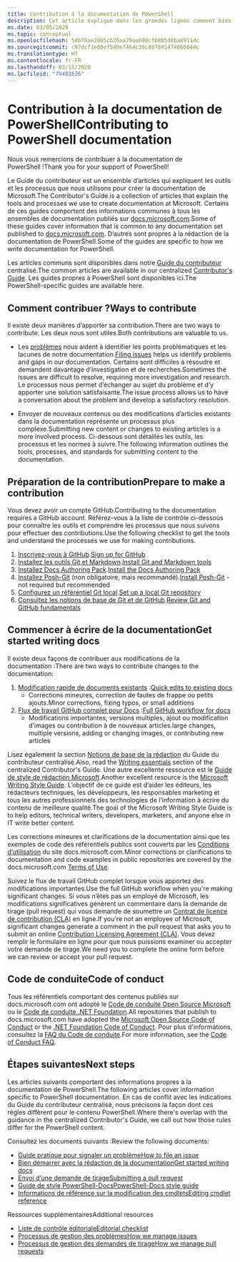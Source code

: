 ```yaml
---
title: Contribution à la documentation de PowerShell
description: Cet article explique dans les grandes lignes comment bien démarrer en tant que contributeur de la documentation de PowerShell.
ms.date: 03/05/2020
ms.topic: conceptual
ms.openlocfilehash: 5db78ae2805cb26aa79aa698cfb8b5d8ba8911dc
ms.sourcegitcommit: c97dcf1e00ef540e7464c36c88f841474060044c
ms.translationtype: HT
ms.contentlocale: fr-FR
ms.lasthandoff: 03/15/2020
ms.locfileid: "79402626"
---
```

# <a name="contributing-to-powershell-documentation"></a><span data-ttu-id="1fda1-103">Contribution à la documentation de PowerShell</span><span class="sxs-lookup"><span data-stu-id="1fda1-103">Contributing to PowerShell documentation</span></span>

<span data-ttu-id="1fda1-104">Nous vous remercions de contribuer à la documentation de PowerShell !</span><span class="sxs-lookup"><span data-stu-id="1fda1-104">Thank you for your support of PowerShell!</span></span>

<span data-ttu-id="1fda1-105">Le Guide du contributeur est un ensemble d’articles qui expliquent les outils et les processus que nous utilisons pour créer la documentation de Microsoft.</span><span class="sxs-lookup"><span data-stu-id="1fda1-105">The Contributor's Guide is a collection of articles that explain the tools and processes we use to create documentation at Microsoft.</span></span> <span data-ttu-id="1fda1-106">Certains de ces guides comportent des informations communes à tous les ensembles de documentation publiés sur [docs.microsoft.com][docs].</span><span class="sxs-lookup"><span data-stu-id="1fda1-106">Some of these guides cover information that is common to any documentation set published to [docs.microsoft.com][docs].</span></span> <span data-ttu-id="1fda1-107">D’autres sont propres à la rédaction de la documentation de PowerShell.</span><span class="sxs-lookup"><span data-stu-id="1fda1-107">Some of the guides are specific to how we write documentation for PowerShell.</span></span>

<span data-ttu-id="1fda1-108">Les articles communs sont disponibles dans notre [Guide du contributeur][contribute] centralisé.</span><span class="sxs-lookup"><span data-stu-id="1fda1-108">The common articles are available in our centralized [Contributor's Guide][contribute].</span></span> <span data-ttu-id="1fda1-109">Les guides propres à PowerShell sont disponibles ici.</span><span class="sxs-lookup"><span data-stu-id="1fda1-109">The PowerShell-specific guides are available here.</span></span>

## <a name="ways-to-contribute"></a><span data-ttu-id="1fda1-110">Comment contribuer ?</span><span class="sxs-lookup"><span data-stu-id="1fda1-110">Ways to contribute</span></span>

<span data-ttu-id="1fda1-111">Il existe deux manières d’apporter sa contribution.</span><span class="sxs-lookup"><span data-stu-id="1fda1-111">There are two ways to contribute.</span></span> <span data-ttu-id="1fda1-112">Les deux nous sont utiles.</span><span class="sxs-lookup"><span data-stu-id="1fda1-112">Both contributions are valuable to us.</span></span>

- <span data-ttu-id="1fda1-113">Les [problèmes][file-an-issue] nous aident à identifier les points problématiques et les lacunes de notre documentation.</span><span class="sxs-lookup"><span data-stu-id="1fda1-113">[Filing issues][file-an-issue] helps us identify problems and gaps in our documentation.</span></span> <span data-ttu-id="1fda1-114">Certains sont difficiles à résoudre et demandent davantage d’investigation et de recherches.</span><span class="sxs-lookup"><span data-stu-id="1fda1-114">Sometimes the issues are difficult to resolve, requiring more investigation and research.</span></span> <span data-ttu-id="1fda1-115">Le processus nous permet d’échanger au sujet du problème et d’y apporter une solution satisfaisante.</span><span class="sxs-lookup"><span data-stu-id="1fda1-115">The issue process allows us to have a conversation about the problem and develop a satisfactory resolution.</span></span>

- <span data-ttu-id="1fda1-116">Envoyer de nouveaux contenus ou des modifications d’articles existants dans la documentation représente un processus plus complexe.</span><span class="sxs-lookup"><span data-stu-id="1fda1-116">Submitting new content or changes to existing articles is a more involved process.</span></span> <span data-ttu-id="1fda1-117">Ci-dessous sont détaillés les outils, les processus et les normes à suivre.</span><span class="sxs-lookup"><span data-stu-id="1fda1-117">The following information outlines the tools, processes, and standards for submitting content to the documentation.</span></span>

## <a name="prepare-to-make-a-contribution"></a><span data-ttu-id="1fda1-118">Préparation de la contribution</span><span class="sxs-lookup"><span data-stu-id="1fda1-118">Prepare to make a contribution</span></span>

<span data-ttu-id="1fda1-119">Vous devez avoir un compte GitHub.</span><span class="sxs-lookup"><span data-stu-id="1fda1-119">Contributing to the documentation requires a GitHub account.</span></span> <span data-ttu-id="1fda1-120">Référez-vous à la liste de contrôle ci-dessous pour connaître les outils et comprendre les processus que nous suivons pour effectuer des contributions.</span><span class="sxs-lookup"><span data-stu-id="1fda1-120">Use the following checklist to get the tools and understand the processes we use for making contributions.</span></span>

1. <span data-ttu-id="1fda1-121">[Inscrivez-vous à GitHub](/contribute/get-started-setup-github).</span><span class="sxs-lookup"><span data-stu-id="1fda1-121">[Sign up for GitHub](/contribute/get-started-setup-github)</span></span>
1. <span data-ttu-id="1fda1-122">[Installez les outils Git et Markdown](/contribute/get-started-setup-tools).</span><span class="sxs-lookup"><span data-stu-id="1fda1-122">[Install Git and Markdown tools](/contribute/get-started-setup-tools)</span></span>
1. <span data-ttu-id="1fda1-123">[Installez Docs Authoring Pack](/contribute/how-to-write-docs-auth-pack).</span><span class="sxs-lookup"><span data-stu-id="1fda1-123">[Install the Docs Authoring Pack](/contribute/how-to-write-docs-auth-pack)</span></span>
1. <span data-ttu-id="1fda1-124">[Installez Posh-Git][posh-git] (non obligatoire, mais recommandé).</span><span class="sxs-lookup"><span data-stu-id="1fda1-124">[Install Posh-Git][posh-git] - not required but recommended</span></span>
1. <span data-ttu-id="1fda1-125">[Configurez un référentiel Git local](/contribute/get-started-setup-local).</span><span class="sxs-lookup"><span data-stu-id="1fda1-125">[Set up a local Git repository](/contribute/get-started-setup-local)</span></span>
1. <span data-ttu-id="1fda1-126">[Consultez les notions de base de Git et de GitHub](/contribute/git-github-fundamentals).</span><span class="sxs-lookup"><span data-stu-id="1fda1-126">[Review Git and GitHub fundamentals](/contribute/git-github-fundamentals)</span></span>

## <a name="get-started-writing-docs"></a><span data-ttu-id="1fda1-127">Commencer à écrire de la documentation</span><span class="sxs-lookup"><span data-stu-id="1fda1-127">Get started writing docs</span></span>

<span data-ttu-id="1fda1-128">Il existe deux façons de contribuer aux modifications de la documentation :</span><span class="sxs-lookup"><span data-stu-id="1fda1-128">There are two ways to contribute changes to the documentation:</span></span>

1. <span data-ttu-id="1fda1-129">[Modification rapide de documents existants](/contribute/#quick-edits-to-existing-documents) :</span><span class="sxs-lookup"><span data-stu-id="1fda1-129">[Quick edits to existing docs](/contribute/#quick-edits-to-existing-documents)</span></span>
   - <span data-ttu-id="1fda1-130">Corrections mineures, correction de fautes de frappe ou petits ajouts.</span><span class="sxs-lookup"><span data-stu-id="1fda1-130">Minor corrections, fixing typos, or small additions</span></span>
1. <span data-ttu-id="1fda1-131">[Flux de travail GitHub complet pour Docs](/contribute/how-to-write-workflows-major) :</span><span class="sxs-lookup"><span data-stu-id="1fda1-131">[Full GitHub workflow for docs](/contribute/how-to-write-workflows-major)</span></span>
   - <span data-ttu-id="1fda1-132">Modifications importantes, versions multiples, ajout ou modification d’images ou contribution à de nouveaux articles.</span><span class="sxs-lookup"><span data-stu-id="1fda1-132">large changes, multiple versions, adding or changing images, or contributing new articles</span></span>

<span data-ttu-id="1fda1-133">Lisez également la section [Notions de base de la rédaction](/contribute/style-quick-start) du Guide du contributeur centralisé.</span><span class="sxs-lookup"><span data-stu-id="1fda1-133">Also, read the [Writing essentials](/contribute/style-quick-start) section of the centralized Contributor's Guide.</span></span> <span data-ttu-id="1fda1-134">Une autre excellente ressource est le [Guide de style de rédaction Microsoft][style-guide].</span><span class="sxs-lookup"><span data-stu-id="1fda1-134">Another excellent resource is the [Microsoft Writing Style Guide][style-guide].</span></span> <span data-ttu-id="1fda1-135">L’objectif de ce guide est d’aider les éditeurs, les rédacteurs techniques, les développeurs, les responsables marketing et tous les autres professionnels des technologies de l’information à écrire du contenu de meilleure qualité.</span><span class="sxs-lookup"><span data-stu-id="1fda1-135">The goal of the Microsoft Writing Style Guide is to help editors, technical writers, developers, marketers, and anyone else in IT write better content.</span></span>

<span data-ttu-id="1fda1-136">Les corrections mineures et clarifications de la documentation ainsi que les exemples de code des référentiels publics sont couverts par les [Conditions d’utilisation][terms-of-use] du site docs.microsoft.com.</span><span class="sxs-lookup"><span data-stu-id="1fda1-136">Minor corrections or clarifications to documentation and code examples in public repositories are covered by the docs.microsoft.com [Terms of Use][terms-of-use].</span></span>

<span data-ttu-id="1fda1-137">Suivez le flux de travail GitHub complet lorsque vous apportez des modifications importantes.</span><span class="sxs-lookup"><span data-stu-id="1fda1-137">Use the full GitHub workflow when you're making significant changes.</span></span> <span data-ttu-id="1fda1-138">Si vous n’êtes pas un employé de Microsoft, les modifications significatives génèrent un commentaire dans la demande de tirage (pull request) qui vous demande de soumettre un [Contrat de licence de contribution (CLA)][cla] en ligne.</span><span class="sxs-lookup"><span data-stu-id="1fda1-138">If you're not an employee of Microsoft, significant changes generate a comment in the pull request that asks you to submit an online [Contribution Licensing Agreement (CLA)][cla].</span></span> <span data-ttu-id="1fda1-139">Vous devez remplir le formulaire en ligne pour que nous puissions examiner ou accepter votre demande de tirage.</span><span class="sxs-lookup"><span data-stu-id="1fda1-139">We need you to complete the online form before we can review or accept your pull request.</span></span>

## <a name="code-of-conduct"></a><span data-ttu-id="1fda1-140">Code de conduite</span><span class="sxs-lookup"><span data-stu-id="1fda1-140">Code of conduct</span></span>

<span data-ttu-id="1fda1-141">Tous les référentiels comportant des contenus publiés sur docs.microsoft.com ont adopté le [Code de conduite Open Source Microsoft](https://opensource.microsoft.com/codeofconduct/) ou le [Code de conduite .NET Foundation](https://dotnetfoundation.org/code-of-conduct).</span><span class="sxs-lookup"><span data-stu-id="1fda1-141">All repositories that publish to docs.microsoft.com have adopted the [Microsoft Open Source Code of Conduct](https://opensource.microsoft.com/codeofconduct/) or the [.NET Foundation Code of Conduct](https://dotnetfoundation.org/code-of-conduct).</span></span> <span data-ttu-id="1fda1-142">Pour plus d'informations, consultez la [FAQ du Code de conduite](https://opensource.microsoft.com/codeofconduct/faq/).</span><span class="sxs-lookup"><span data-stu-id="1fda1-142">For more information, see the [Code of Conduct FAQ](https://opensource.microsoft.com/codeofconduct/faq/).</span></span>

## <a name="next-steps"></a><span data-ttu-id="1fda1-143">Étapes suivantes</span><span class="sxs-lookup"><span data-stu-id="1fda1-143">Next steps</span></span>

<span data-ttu-id="1fda1-144">Les articles suivants comportent des informations propres à la documentation de PowerShell.</span><span class="sxs-lookup"><span data-stu-id="1fda1-144">The following articles cover information specific to PowerShell documentation.</span></span> <span data-ttu-id="1fda1-145">En cas de conflit avec les indications du Guide du contributeur centralisé, nous précisons la façon dont ces règles diffèrent pour le contenu PowerShell.</span><span class="sxs-lookup"><span data-stu-id="1fda1-145">Where there's overlap with the guidance in the centralized Contributor's Guide, we call out how those rules differ for the PowerShell content.</span></span>

<span data-ttu-id="1fda1-146">Consultez les documents suivants :</span><span class="sxs-lookup"><span data-stu-id="1fda1-146">Review the following documents:</span></span>

- [<span data-ttu-id="1fda1-147">Guide pratique pour signaler un problème</span><span class="sxs-lookup"><span data-stu-id="1fda1-147">How to file an issue</span></span>](file-an-issue.md)
- [<span data-ttu-id="1fda1-148">Bien démarrer avec la rédaction de la documentation</span><span class="sxs-lookup"><span data-stu-id="1fda1-148">Get started writing docs</span></span>](get-started-writing.md)
- [<span data-ttu-id="1fda1-149">Envoi d’une demande de tirage</span><span class="sxs-lookup"><span data-stu-id="1fda1-149">Submitting a pull request</span></span>](pull-requests.md)
- [<span data-ttu-id="1fda1-150">Guide de style PowerShell-Docs</span><span class="sxs-lookup"><span data-stu-id="1fda1-150">PowerShell-Docs style guide</span></span>](powershell-style-guide.md)
- [<span data-ttu-id="1fda1-151">Informations de référence sur la modification des cmdlets</span><span class="sxs-lookup"><span data-stu-id="1fda1-151">Editing cmdlet reference</span></span>](editing-cmdlet-ref.md)

<span data-ttu-id="1fda1-152">Ressources supplémentaires</span><span class="sxs-lookup"><span data-stu-id="1fda1-152">Additional resources</span></span>

- [<span data-ttu-id="1fda1-153">Liste de contrôle éditoriale</span><span class="sxs-lookup"><span data-stu-id="1fda1-153">Editorial checklist</span></span>](editorial-checklist.md)
- [<span data-ttu-id="1fda1-154">Processus de gestion des problèmes</span><span class="sxs-lookup"><span data-stu-id="1fda1-154">How we manage issues</span></span>](managing-issues.md)
- [<span data-ttu-id="1fda1-155">Processus de gestion des demandes de tirage</span><span class="sxs-lookup"><span data-stu-id="1fda1-155">How we manage pull requests</span></span>](managing-pull-requests.md)

<!--link refs-->
[cla]: https://cla.microsoft.com/
[contribute]: /contribute/
[docs]: https://docs.microsoft.com/
[file-an-issue]: file-an-issue.md
[posh-git]: https://www.powershellgallery.com/packages/posh-git
[psdocs]: https://docs.microsoft.com/powershell
[style-guide]: https://docs.microsoft.com/style-guide/welcome/
[terms-of-use]: https://docs.microsoft.com/legal/termsofuse